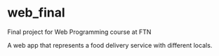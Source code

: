 # web_final
Final project for Web Programming course at FTN

A web app that represents a food delivery service with different locals.
